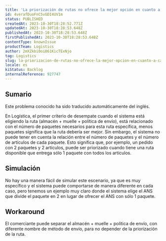 ```yaml
---
title: 'La priorización de rutas no ofrece la mejor opción en cuanto a cantidad de paquetes y artículos'
id: 4verafDuoFnC5vGDI4UV1m
status: PUBLISHED
createdAt: 2023-10-30T18:28:52.771Z
updatedAt: 2023-10-30T18:28:53.648Z
publishedAt: 2023-10-30T18:28:53.648Z
firstPublishedAt: 2023-10-30T18:28:53.648Z
contentType: knownIssue
productTeam: Logistics
author: 2mXZkbi0oi061KicTExNjo
tag: Logistics
slug: la-priorizacion-de-rutas-no-ofrece-la-mejor-opcion-en-cuanto-a-cantidad-de-paquetes-y-articulos
locale: es
kiStatus: Backlog
internalReference: 927747
---
```


## Sumario

<div class="alert alert-info">
  <p>Este problema conocido ha sido traducido automáticamente del inglés.</p>
</div>


En Logística, el primer criterio de desempate cuando el sistema está eligiendo la ruta (almacén + muelle + política de envío), está relacionado con el número de paquetes necesarios para esta ruta específica, menos paquetes significa que la ruta debería ser mejor.
Sin embargo, el sistema no puede tener en cuenta la relación entre el número de paquetes y el número de artículos de cada paquete.
Esto significa que, por ejemplo, un pedido con 2 paquetes y 2 artículos, puede ser priorizado cuando tiene una ruta disponible que entrega sólo 1 paquete con todos los artículos.



## Simulación


No hay una manera fácil de simular este escenario, ya que es muy específico y el sistema puede comportarse de manera diferente en cada caso, pero tenemos un ejemplo muy claro donde el sistema elige el ANS que divide el paquete en 2 en lugar de ofrecer el ANS con sólo 1 paquete.



## Workaround


El comerciante puede separar el almacén + muelle + política de envío, con diferente nombre de método de envío, para no depender de la priorización de la ruta.




